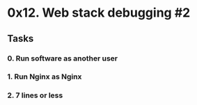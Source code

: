 # 0x12. Web stack debugging #2

## Tasks
### 0. Run software as another user

### 1. Run Nginx as Nginx

### 2. 7 lines or less
